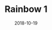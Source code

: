 ---
title: Rainbow 1
date: '2018-10-19'
thumb_image: images/mar-3yo/rainbow1.jpg
thumb_image_alt: Rainbow 1
image: images/mar-3yo/rainbow1.jpg
image_alt: Rainbow 1
template: project
---	